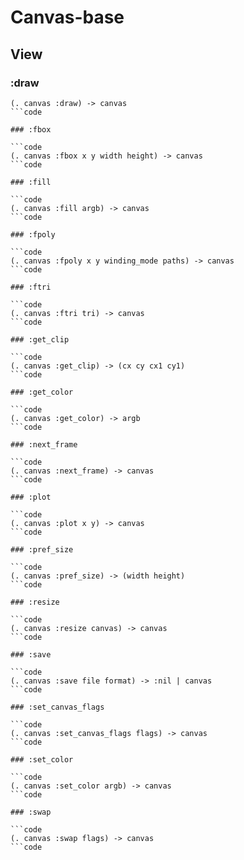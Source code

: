 # Canvas-base

## View

### :draw

```code
(. canvas :draw) -> canvas
```code

### :fbox

```code
(. canvas :fbox x y width height) -> canvas
```code

### :fill

```code
(. canvas :fill argb) -> canvas
```code

### :fpoly

```code
(. canvas :fpoly x y winding_mode paths) -> canvas
```code

### :ftri

```code
(. canvas :ftri tri) -> canvas
```code

### :get_clip

```code
(. canvas :get_clip) -> (cx cy cx1 cy1)
```code

### :get_color

```code
(. canvas :get_color) -> argb
```code

### :next_frame

```code
(. canvas :next_frame) -> canvas
```code

### :plot

```code
(. canvas :plot x y) -> canvas
```code

### :pref_size

```code
(. canvas :pref_size) -> (width height)
```code

### :resize

```code
(. canvas :resize canvas) -> canvas
```code

### :save

```code
(. canvas :save file format) -> :nil | canvas
```code

### :set_canvas_flags

```code
(. canvas :set_canvas_flags flags) -> canvas
```code

### :set_color

```code
(. canvas :set_color argb) -> canvas
```code

### :swap

```code
(. canvas :swap flags) -> canvas
```code

